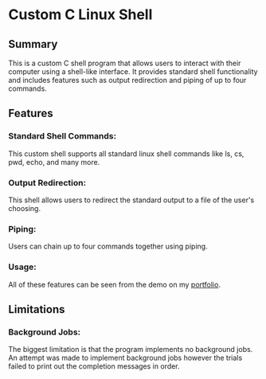 # Custom C Linux Shell
## Summary
This is a custom C shell program that allows users to interact with their computer using a shell-like interface. It provides standard shell functionality and includes features such as output redirection and 
piping of up to four commands.

## Features 

### Standard Shell Commands:  
This custom shell supports all standard linux shell commands like ls, cs, pwd, echo, and many more. 
### Output Redirection:   
This shell allows users to redirect the standard output to a file of the user's choosing.
### Piping:   
Users can chain up to four commands together using piping.  
### Usage:  
All of these features can be seen from the demo on my [portfolio](https://ajaytalanki.github.io/portfolio/).

## Limitations  
### Background Jobs:
The biggest limitation is that the program implements no background jobs. An
attempt was made to implement background jobs however the trials failed to
print out the completion messages in order. 
